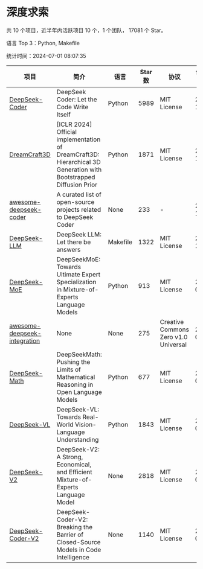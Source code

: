 # 深度求索

共 10 个项目，近半年内活跃项目 10 个，1 个团队， 17081 个 Star。

语言 Top 3：Python, Makefile

统计时间：2024-07-01 08:07:35

| 项目 | 简介 | 语言 | Star 数 | 协议 | 创建时间 | 最后更新时间 |
| --- | --- | --- | --- | --- | --- | --- |
| [DeepSeek-Coder](https://github.com/deepseek-ai/DeepSeek-Coder) | DeepSeek Coder: Let the Code Write Itself | Python | 5989 | MIT License | 2023-10-20 | 2024-07-01 |
| [DreamCraft3D](https://github.com/deepseek-ai/DreamCraft3D) | [ICLR 2024] Official implementation of DreamCraft3D: Hierarchical 3D Generation with Bootstrapped Diffusion Prior | Python | 1871 | MIT License | 2023-10-23 | 2024-06-30 |
| [awesome-deepseek-coder](https://github.com/deepseek-ai/awesome-deepseek-coder) | A curated list of open-source projects related to DeepSeek Coder | None | 233 | - | 2023-11-06 | 2024-06-28 |
| [DeepSeek-LLM](https://github.com/deepseek-ai/DeepSeek-LLM) | DeepSeek LLM: Let there be answers | Makefile | 1322 | MIT License | 2023-11-29 | 2024-06-29 |
| [DeepSeek-MoE](https://github.com/deepseek-ai/DeepSeek-MoE) | DeepSeekMoE: Towards Ultimate Expert Specialization in Mixture-of-Experts Language Models | Python | 913 | MIT License | 2024-01-02 | 2024-06-27 |
| [awesome-deepseek-integration](https://github.com/deepseek-ai/awesome-deepseek-integration) | None | None | 275 | Creative Commons Zero v1.0 Universal | 2024-01-11 | 2024-07-01 |
| [DeepSeek-Math](https://github.com/deepseek-ai/DeepSeek-Math) | DeepSeekMath: Pushing the Limits of Mathematical Reasoning in Open Language Models | Python | 677 | MIT License | 2024-02-05 | 2024-07-01 |
| [DeepSeek-VL](https://github.com/deepseek-ai/DeepSeek-VL) | DeepSeek-VL: Towards Real-World Vision-Language Understanding | Python | 1843 | MIT License | 2024-03-07 | 2024-07-01 |
| [DeepSeek-V2](https://github.com/deepseek-ai/DeepSeek-V2) | DeepSeek-V2: A Strong, Economical, and Efficient Mixture-of-Experts Language Model | None | 2818 | MIT License | 2024-04-22 | 2024-07-01 |
| [DeepSeek-Coder-V2](https://github.com/deepseek-ai/DeepSeek-Coder-V2) | DeepSeek-Coder-V2: Breaking the Barrier of Closed-Source Models in Code Intelligence | None | 1140 | MIT License | 2024-06-14 | 2024-07-01 |

